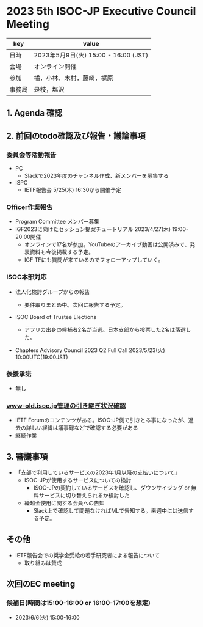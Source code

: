 ﻿# 2023 5th ISOC-JP Executive Council Meeting 
|key|value|
|---|------|
|日時| 2023年5月9日(火) 15:00 - 16:00 (JST) |
|会場|オンライン開催|
|参加|橘，小林，木村，藤崎，梶原|
|事務局|是枝，塩沢|


## 1. Agenda 確認

## 2. 前回のtodo確認及び報告・議論事項

### 委員会等活動報告
- PC
  - Slackで2023年度のチャンネル作成、新メンバーを募集する
- ISPC
  - IETF報告会 5/25(木) 16:30から開催予定

### Officer作業報告
- Program Committee メンバー募集
- IGF2023に向けたセッション提案チュートリアル 2023/4/27(木) 19:00-20:00開催
  - オンラインで17名が参加。YouTubeのアーカイブ動画は公開済みで、発表資料も今後掲載する予定。
  - IGF TFにも質問が来ているのでフォローアップしていく。

### ISOC本部対応
- 法人化検討グループからの報告
  - 要件取りまとめ中。次回に報告する予定。

- ISOC Board of Trustee Elections
  - アフリカ出身の候補者2名が当選。日本支部から投票した2名は落選した。

- Chapters Advisory Council 2023 Q2 Full Call 2023/5/23(火) 10:00UTC(19:00JST)

### 後援承諾
- 無し

### www-old.isoc.jp管理の引き継ぎ状況確認
- IETF Forumのコンテンツがある。ISOC-JP側で引きとる事になったが、過去の詳しい経緯は議事録などで確認する必要がある
- 継続作業

## 3. 審議事項
- 「支部で利用しているサービスの2023年1月以降の支払いについて」
  - ISOC-JPが使用するサービスについての検討
    - ISOC-JPの契約しているサービスを確認し、ダウンサイジング or 無料サービスに切り替えられるか検討した
  - 繰越金使用に関する会員への告知
    - Slack上で確認して問題なければMLで告知する。来週中には送信する予定。

## その他

- IETF報告会での奨学金受給の若手研究者による報告について
  - 取り組みは賛成

## 次回のEC meeting

### 候補日(時間は15:00-16:00 or 16:00-17:00を想定)
- 2023/6/6(火)  15:00-16:00 
